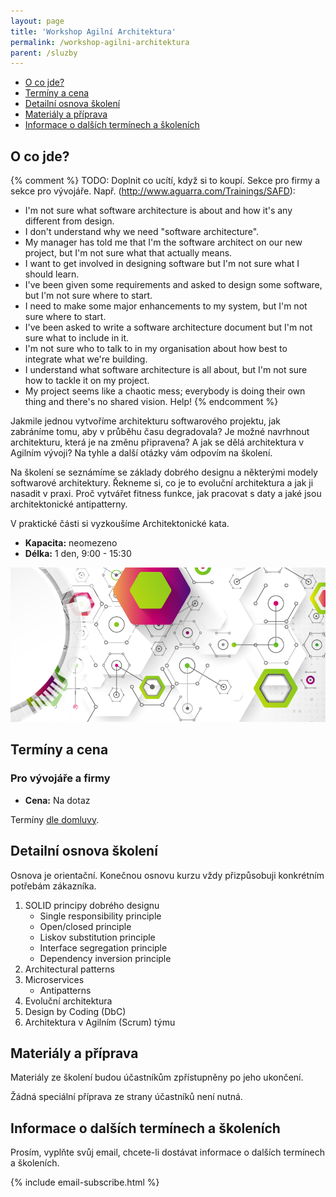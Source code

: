 ```yaml
---
layout: page
title: 'Workshop Agilní Architektura'
permalink: /workshop-agilni-architektura
parent: /sluzby
---
```


- [O co jde?](/workshop-agilni-architektura#o-co-jde)
- [Termíny a cena](/workshop-agilni-architektura#termíny-a-cena)
- [Detailní osnova školení](/workshop-agilni-architektura#detailní-osnova-školení)
- [Materiály a příprava](/workshop-agilni-architektura#materiály-a-příprava)
- [Informace o dalších termínech a školeních](/workshop-agilni-architektura#informace-o-dalších-termínech-a-školeních)

## O co jde?

{% comment %}
TODO: Doplnit co ucítí, když si to koupí. Sekce pro firmy a sekce pro vývojáře.
Např. (http://www.aguarra.com/Trainings/SAFD):

- I'm not sure what software architecture is about and how it's any different from design.
- I don't understand why we need "software architecture".
- My manager has told me that I'm the software architect on our new project, but I'm not sure what that actually means.
- I want to get involved in designing software but I'm not sure what I should learn.
- I've been given some requirements and asked to design some software, but I'm not sure where to start.
- I need to make some major enhancements to my system, but I'm not sure where to start.
- I've been asked to write a software architecture document but I'm not sure what to include in it.
- I'm not sure who to talk to in my organisation about how best to integrate what we're building.
- I understand what software architecture is all about, but I'm not sure how to tackle it on my project.
- My project seems like a chaotic mess; everybody is doing their own thing and there's no shared vision. Help!
{% endcomment %}

Jakmile jednou vytvoříme architekturu softwarového projektu,
jak zabráníme tomu, aby v průběhu času degradovala?
Je možné navrhnout architekturu, která je na změnu připravena?
A jak se dělá architektura v Agilním vývoji?
Na tyhle a další otázky vám odpovím na školení.

Na školení se seznámíme se základy dobrého designu a
některými modely softwarové architektury.
Řekneme si, co je to evoluční architektura a jak ji nasadit v praxi.
Proč vytvářet fitness funkce, jak pracovat s daty a jaké jsou
architektonické antipatterny.

V praktické části si vyzkoušíme Architektonické kata.

- **Kapacita:** neomezeno
- **Délka:** 1 den, 9:00 - 15:30

![Agilní architektura](/assets/abstract-architecture.png)

## Termíny a cena

### Pro vývojáře a firmy

- **Cena:** Na dotaz

Termíny [dle domluvy](/kontakt).

## Detailní osnova školení

Osnova je orientační.
Konečnou osnovu kurzu vždy přizpůsobuji konkrétním potřebám zákazníka.

1. SOLID principy dobrého designu
   - Single responsibility principle
   - Open/closed principle
   - Liskov substitution principle
   - Interface segregation principle
   - Dependency inversion principle
1. Architectural patterns
1. Microservices
   - Antipatterns
1. Evoluční architektura
1. Design by Coding (DbC)
1. Architektura v Agilním (Scrum) týmu


## Materiály a příprava

Materiály ze školení budou účastníkům zpřístupněny po jeho ukončení.

Žádná speciální příprava ze strany účastníků není nutná.

## Informace o dalších termínech a školeních

Prosím, vyplňte svůj email, chcete-li dostávat informace o dalších termínech a školeních.

{% include email-subscribe.html %}
